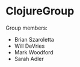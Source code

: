 # ClojureGroup
Group members:
  - Brian Szaroletta
  - Will DeVries
  - Mark Woodford
  - Sarah Adler
